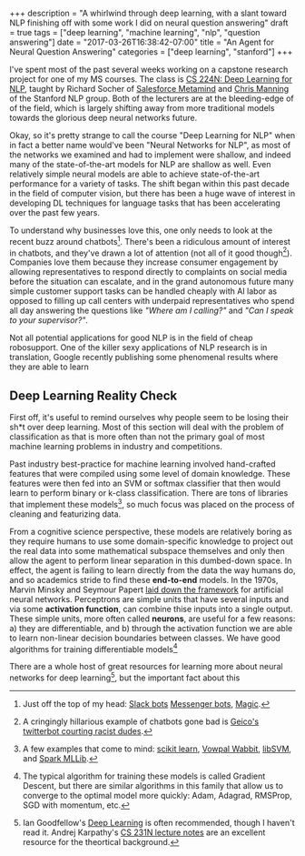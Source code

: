 +++
description = "A whirlwind through deep learning, with a slant toward NLP finishing off with some work I did on neural question answering"
draft = true
tags = ["deep learning", "machine learning", "nlp", "question answering"]
date = "2017-03-26T16:38:42-07:00"
title = "An Agent for Neural Question Answering"
categories = ["deep learning", "stanford"]
+++

I've spent most of the past several weeks working on a capstone research project for one of my MS courses. The class is [CS 224N: Deep Learning for NLP](http://web.stanford.edu/class/cs224n/), taught by Richard Socher of [Salesforce Metamind](https://metamind.io) and [Chris Manning](https://nlp.stanford.edu/~manning/) of the Stanford NLP group. Both of the lecturers are at the bleeding-edge of of the field, which is largely shifting away from more traditional models towards the glorious deep neural networks future.

Okay, so it's pretty strange to call the course "Deep Learning for NLP" when in fact a better name would've been "Neural Networks for NLP", as most of the networks we examined and had to implement were shallow, and indeed many of the state-of-the-art models for NLP are shallow as well. Even relatively simple neural models are able to achieve state-of-the-art performance for a variety of tasks. The shift began within this past decade in the field of computer vision, but there has been a huge wave of interest in developing DL techniques for language tasks that has been accelerating over the past few years.

To understand why businesses love this, one only needs to look at the recent buzz around chatbots[^chatbots]. There's been a ridiculous amount of interest in chatbots, and they've drawn a lot of attention (not all of it good though[^geico-bot]). Companies love them because they increase consumer engagement by allowing representatives to respond directly to complaints on social media before the situation can escalate, and in the grand autonomous future many simple customer support tasks can be handled cheaply with AI labor as opposed to filling up call centers with underpaid representatives who spend all day answering the questions like _"Where am I calling?"_ and _"Can I speak to your supervisor?"_.

Not all potential applications for good NLP is in the field of cheap robosupport. One of the killer sexy applications of NLP research is in translation, Google recently publishing some phenomenal results where they are able to learn

## Deep Learning Reality Check

First off, it's useful to remind ourselves why people seem to be losing their sh*t over deep learning. Most of this section will deal with the problem of classification as that is more often than not the primary goal of most machine learning problems in industry and competitions.

 Past industry best-practice for machine learning involved hand-crafted features that were compiled using some level of domain knowledge. These features were then fed into an SVM or softmax classifier that then would learn to perform binary or k-class classification. There are tons of libraries that implement these models[^ml-libs], so much focus was placed on the process of cleaning and featurizing data.

From a cognitive science perspective, these models are relatively boring as they require humans to use some domain-specific knowledge to project out the real data into some mathematical subspace themselves and only then allow the agent to perform linear separation in this dumbed-down space. In effect, the agent is failing to learn directly from the data the way humans do, and so academics stride to find these __end-to-end__ models. In the 1970s, Marvin Minsky and Seymour Papert [laid down the framework](https://mitpress.mit.edu/books/perceptrons) for artificial neural networks. Perceptrons are simple units that have several inputs and via some **activation function**, can combine thise inputs into a single output. These simple units, more often called **neurons**, are useful for a few reasons: a) they are differentiable, and b) through the activation function we are able to learn non-linear decision boundaries between classes. We have good algorithms for training differentiable models[^sgd]


There are a whole host of great resources for learning more about neural networks for deep learning[^nn-resources], but the important fact about this




[^ml-libs]: A few examples that come to mind: [scikit learn](http://scikit-learn.org/stable/index.html), [Vowpal Wabbit](http://hunch.net/~vw/), [libSVM](https://www.csie.ntu.edu.tw/~cjlin/libsvm/), and [Spark MLLib](http://spark.apache.org/docs/latest/ml-guide.html).
[^nn-resources]: Ian Goodfellow's [Deep Learning](http://www.deeplearningbook.org/) is often recommended, though I haven't read it. Andrej Karpathy's [CS 231N lecture notes](http://cs231n.github.io/) are an excellent resource for the theortical background.
[^sgd]: The typical algorithm for training these models is called Gradient Descent, but there are similar algorithms in this family that allow us to converge to the optimal model more quickly: Adam, Adagrad, RMSProp, SGD with momentum, etc.
[^chatbots]: Just off the top of my head: [Slack bots](https://api.slack.com/bot-users) [Messenger bots](https://developers.facebook.com/blog/post/2016/04/12/bots-for-messenger/), [Magic](https://getmagic.com/).
[^geico-bot]: A cringingly hillarious example of chatbots gone bad is [Geico's twitterbot courting racist dudes](https://qz.com/872045/geico-brk-a-accidentally-courted-racist-twitter-trolls-on-state-farms-stfgx-feed-to-sell-insurance/).